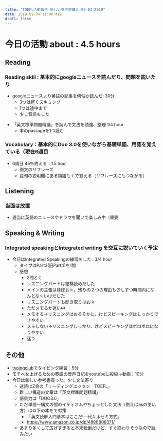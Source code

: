 ```yaml
---
title: "TOEFL活動報告 新しい参考書購入 09-03-2019"
date: 2019-09-04T11:08:41Z
draft: false
---
```


# 今日の活動 about : 4.5 hours


## Reading
### Reading skill : 基本的にgoogleニュースを読んだり、問題を説いたり
* googleニュースより英語の記事を何個か読んだ: 30分
  * 3つは軽くスキミング
  * 1つは途中まで
  * 少し音読もした

<!-- * TOEFL、リーディング問題を少し解く 30分
  * 英語クラスの出した宿題
  * 19.5分 正答率 11/14
  * やっぱリーディング難しいわ
  * 日本語訳読んでも難しい
  * 難しい内容を扱ってると認識し直す
  * でも20分以内に解けるようになってきた
  * 本当に嬉しい -->
* 「英文標準問題精講」を読んで文法を勉強、整理 1/4 hour
  * 本のpassageを1つ読む
  <!-- * また躓いた文法→関係詞について整理、typoraでメモる -->
<!-- * TOEFL、リーディング問題集を少しといた：30分
  * https://www.amazon.co.jp/dp/4862902014
  * 正答率11/15、時間23分
  * 語彙問題はほぼ正解だった
  * １つ、問題文をよく読まずにみすったケアレスミス
  * 最後の分類問題で分類の認識をミスって全滅。どんまい -->


### Vocabulary：基本的にDuo 3.0を使いながら基礎単語、用語を覚えている（現在6週目
* 6周目 45％終える：1.5 hour
  * 例文のリフレーズ
  * 語句の説明欄にある類語も＋で覚える（リフレーズにもつながる）

## Listening
### 当面は放置
<!-- * 英語学校で小規模の模擬テストを実施
  * 全然練習してないのにほぼ満点だった
  * 毎日練習してるReadingとこの差はいったい…(´；ω；｀) -->
<!-- * 一番まだマシなので優先順位として一番下
* (Speakingも同じ姿勢をとってたらかなりできなくて焦った経緯があるが…(；・∀・)) -->
* 適当に英語のニュースやドラマを聞いて楽しみ中（重要

## Speaking & Writing
###  Integrated speakingとIntegrated writing を交互に説いていく予定
<!-- * 今日はIntegrated Writingの練習をした : 40分
  * 感想
    * 結果はなかなかボロボロ
    * リーディング、３つのサポートのうち２つを理解できず（2と3
    * リスニングも２つ理解できず（1と3
    * ライティングも時間間に合わず
    * 結果60％くらいのでき
    * 久々にやる、疲れた状態でやる、今回の題材がまた難しいという悪条件だった
    * 悪条件だとしても文章と途中で終わる…とかではなくなんとなく浅く広く終わらせる手段を非常用に身に着けたい
    * そして本番でもそういう事が1回はどこかであり、気にせず進めるようにしたい -->


<!--### TIPS
 * Readingは読むのきついが、メイントピック、そして各サポートの最初、最後の文は抑える
     * 最悪あとから読めるので落ち着いて ＋ 意外と書く時間は余裕ありそう
 * Listeningが意外と要。一度しか聞けない。
       * ３つのサポートを広く浅く（１つを詳しくより、３つ揃える方が大事）
      * もし聞けたら１つサポートについて２つ内容をGET → ＋α用
 * ワケワカメでもWritingはoutlineのテンプレを利用すれば大方はうまるので最悪ごまかしで＾＾
 * 最初＋αなしの軽量版を作る→時間に応じて＋αをつけるのがありかも -->

* 今日はIntegrated Speakingの練習をした : 3/4 hour
  * タイプはPart3(旧Part4)を1問
  * 感想
    * 2問とく
    * リスニングパートは結構読めだした
    * メインの主張はほぼおｋ。残りの２つの理由も少しずつ時間内になんとなくいけだした
    * リスニングパートも聞き取りはおｋ
    * ただメモるか迷い中
    * メモする→リスニングはおろそかに、けどスピーキングはしっかりできやすい
    * メモしない→リスニングしっかり、けどスピーキングはボロボロになりやすい
    * 迷う


## その他
* [typingclub](https://www.typingclub.com/)でタイピング練習：5分
* モチベを上げるための英語の音声日記をyoutubeに投稿→[動画](https://youtu.be/hbXlImyZWd8)：10分
* 今日は新しい参考書買った。少し文法寄り
  * 速読はZ会の「リーディングエッセン　TOEFL」
  * 難しい構造の文章は「英文標準問題精講」
  * 語彙力は「DUO3.0」
  * ただ単語～構文の間のイディオムやちょっとした文法（例えばasの使い方）は以下の本をで対策
    * 「英文読解入門基本はここだ!―代々木ゼミ方式」
    * https://www.amazon.co.jp/dp/4896808371/
  * あまり多くして広げすぎると本末転倒だけど、すぐ終わりそうなので読みたい